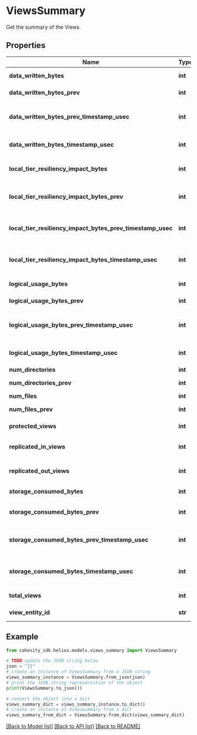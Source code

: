 # ViewsSummary

Get the summary of the Views.

## Properties

Name | Type | Description | Notes
------------ | ------------- | ------------- | -------------
**data_written_bytes** | **int** | Specifies the data written to all the views in bytes. | [optional] 
**data_written_bytes_prev** | **int** | Specifies the data written to all the views in bytes at a specific time. | [optional] 
**data_written_bytes_prev_timestamp_usec** | **int** | Specifies the timestamp in micro seconds when &#39;dataWrittenBytesPrev&#39; was calculated. | [optional] 
**data_written_bytes_timestamp_usec** | **int** | Specifies the timestamp in micro seconds when &#39;dataWrittenBytes&#39; was calculated. | [optional] 
**local_tier_resiliency_impact_bytes** | **int** | Specifies the size of the data that has been replicated to other nodes as per RF or Erasure Coding policy. | [optional] 
**local_tier_resiliency_impact_bytes_prev** | **int** | Specifies the size of the data that has been replicated to other nodes as per RF or Erasure Coding policy at a specific time. | [optional] 
**local_tier_resiliency_impact_bytes_prev_timestamp_usec** | **int** | Specifies the timestamp in micro seconds when &#39;localTierResiliencyImpactBytesPrev&#39; was calculated. | [optional] 
**local_tier_resiliency_impact_bytes_timestamp_usec** | **int** | Specifies the timestamp in micro seconds when &#39;localTierResiliencyImpactBytes&#39; was calculated. | [optional] 
**logical_usage_bytes** | **int** | Specifies the logical usage of all the views in bytes. | [optional] 
**logical_usage_bytes_prev** | **int** | Specifies the logical usage of all the views in bytes at a specific time. | [optional] 
**logical_usage_bytes_prev_timestamp_usec** | **int** | Specifies the timestamp in micro seconds when &#39;logicalUsageBytesPrev&#39; was calculated. | [optional] 
**logical_usage_bytes_timestamp_usec** | **int** | Specifies the timestamp in micro seconds when &#39;logicalUsageBytes&#39; was calculated. | [optional] 
**num_directories** | **int** | Specifies the number of directories. | [optional] 
**num_directories_prev** | **int** | Specifies the number of directories at a specific time. | [optional] 
**num_files** | **int** | Specifies the number of files. | [optional] 
**num_files_prev** | **int** | Specifies the number of files at a specific time. | [optional] 
**protected_views** | **int** | Specifies the number of all protected views. | [optional] 
**replicated_in_views** | **int** | Specifies the number of all the views that are replicated from remote clusters. | [optional] 
**replicated_out_views** | **int** | Specifies the number of all the views that are replicated out to remote clusters. | [optional] 
**storage_consumed_bytes** | **int** | Specifies the storage consumed of all the views in bytes. | [optional] 
**storage_consumed_bytes_prev** | **int** | Specifies the storage consumed by all the views in bytes at a specific time. | [optional] 
**storage_consumed_bytes_prev_timestamp_usec** | **int** | Specifies the timestamp in micro seconds when &#39;storageConsumedBytesPrev&#39; was calculated. | [optional] 
**storage_consumed_bytes_timestamp_usec** | **int** | Specifies the timestamp in micro seconds when &#39;storageConsumedBytes&#39; was calculated. | [optional] 
**total_views** | **int** | Specifies the number of all the views. | [optional] 
**view_entity_id** | **str** | Specifies the entity id of all the views. | [optional] 

## Example

```python
from cohesity_sdk.helios.models.views_summary import ViewsSummary

# TODO update the JSON string below
json = "{}"
# create an instance of ViewsSummary from a JSON string
views_summary_instance = ViewsSummary.from_json(json)
# print the JSON string representation of the object
print(ViewsSummary.to_json())

# convert the object into a dict
views_summary_dict = views_summary_instance.to_dict()
# create an instance of ViewsSummary from a dict
views_summary_from_dict = ViewsSummary.from_dict(views_summary_dict)
```
[[Back to Model list]](../README.md#documentation-for-models) [[Back to API list]](../README.md#documentation-for-api-endpoints) [[Back to README]](../README.md)



